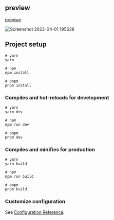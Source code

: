 ## preview

<a href="https://qwitter.iran.liara.run/home">previwe</a>

![Screenshot 2023-04-01 195628](https://user-images.githubusercontent.com/106558616/229302848-489998d2-49a8-46f3-b211-e992f6ce1e8d.png)


## Project setup

```
# yarn
yarn

# npm
npm install

# pnpm
pnpm install
```

### Compiles and hot-reloads for development

```
# yarn
yarn dev

# npm
npm run dev

# pnpm
pnpm dev
```

### Compiles and minifies for production

```
# yarn
yarn build

# npm
npm run build

# pnpm
pnpm build
```

### Customize configuration

See [Configuration Reference](https://vitejs.dev/config/).
